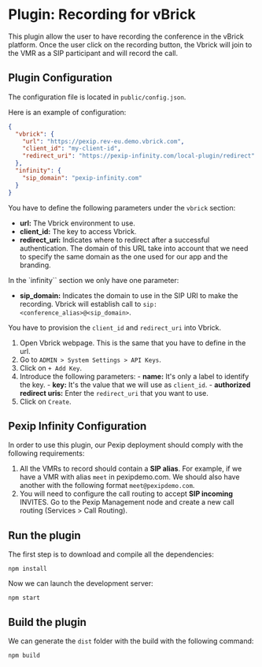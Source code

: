 # Plugin: Recording for vBrick

This plugin allow the user to have recording the conference in the vBrick platform. Once the user click on the recording button, the Vbrick will join to the VMR as a SIP participant and will record the call.

## Plugin Configuration

The configuration file is located in `public/config.json`.

Here is an example of configuration:

```json
{
  "vbrick": {
    "url": "https://pexip.rev-eu.demo.vbrick.com",
    "client_id": "my-client-id",
    "redirect_uri": "https://pexip-infinity.com/local-plugin/redirect"
  },
  "infinity": {
    "sip_domain": "pexip-infinity.com"
  }
}
```

You have to define the following parameters under the `vbrick` section:

- **url:** The Vbrick environment to use.
- **client_id:** The key to access Vbrick.
- **redirect_uri:** Indicates where to redirect after a successful authentication. The domain of this URL take into account that we need to specify the same domain as the one used for our app and the branding.

In the `infinity`` section we only have one parameter:

* **sip_domain:** Indicates the domain to use in the SIP URI to make the recording. Vbrick will establish call to `sip:<conference_alias>@<sip_domain>`.

You have to provision the `client_id` and `redirect_uri` into Vbrick.
  
  1. Open Vbrick webpage. This is the same that you have to define in the url.
  2. Go to `ADMIN > System Settings > API Keys`.
  3. Click on `+ Add Key`.
  4. Introduce the following parameters:
    - **name:** It's only a label to identify the key.
    - **key:** It's the value that we will use as `client_id`.
    - **authorized redirect uris:** Enter the `redirect_uri` that you want to use.
  5. Click on `Create`.

## Pexip Infinity Configuration

In order to use this plugin, our Pexip deployment should comply with the following requirements:

1. All the VMRs to record should contain a **SIP alias**. For example, if we have a VMR with alias `meet` in pexipdemo.com. We should also have another with the following format `meet@pexipdemo.com`.
2. You will need to configure the call routing to accept **SIP incoming** INVITES. Go to the Pexip Management node and create a new call routing (Services > Call Routing).

## Run the plugin

The first step is to download and compile all the dependencies:

```
npm install
```

Now we can launch the development server:

```
npm start
```

## Build the plugin

We can generate the `dist` folder with the build with the following command:

```
npm build
```
